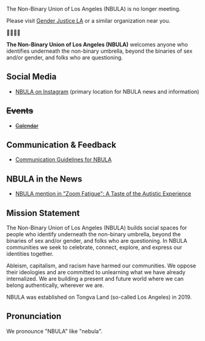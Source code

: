 <div class="notice1">
<div class="notice2">
<div class="notice3">
<p>The Non-Binary Union of Los Angeles (NBULA) is no longer meeting.</p>
<p>Please visit <a href="https://gjla.nationbuilder.com/">Gender Justice LA</a> or a similar organization near you.</p>
<p>💛🤍💜🖤</p>
</div>
</div>
</div>

**The Non-Binary Union of Los Angeles (NBULA)** welcomes anyone who identifies
underneath the non-binary umbrella, beyond the binaries of sex and/or gender,
and folks who are questioning.


## Social Media

- [NBULA on Instagram](https://www.instagram.com/the_nbula/) (primary location
  for NBULA news and information)


## ~~Events~~

- ~~[Calendar](calendar.md)~~


## Communication & Feedback

- [Communication Guidelines for NBULA](guidelines.md)


## NBULA in the News

- [NBULA mention in "Zoom Fatigue": A Taste of the Autistic Experience](http://www.thinkingautismguide.com/2020/04/zoom-fatigue-taste-of-autistic.html)


## Mission Statement

The Non-Binary Union of Los Angeles (NBULA) builds social spaces for people who
identify underneath the non-binary umbrella, beyond the binaries of sex and/or
gender, and folks who are questioning. In NBULA communities we seek to
celebrate, connect, explore, and express our identities together.

Ableism, capitalism, and racism have harmed our communities. We oppose their
ideologies and are committed to unlearning what we have already internalized.
We are building a present and future world where we can belong authentically,
wherever we are.

NBULA was established on Tongva Land (so-called Los Angeles) in 2019.


## Pronunciation

We pronounce "NBULA" like "nebula".
